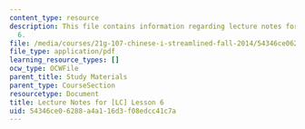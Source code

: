 ```yaml
---
content_type: resource
description: This file contains information regarding lecture notes for [LC] lesson
  6.
file: /media/courses/21g-107-chinese-i-streamlined-fall-2014/54346ce06288a4a116d3f08edcc41c7a_MIT21G_107F14_Chars6.pdf
file_type: application/pdf
learning_resource_types: []
ocw_type: OCWFile
parent_title: Study Materials
parent_type: CourseSection
resourcetype: Document
title: Lecture Notes for [LC] Lesson 6
uid: 54346ce0-6288-a4a1-16d3-f08edcc41c7a
---
```


